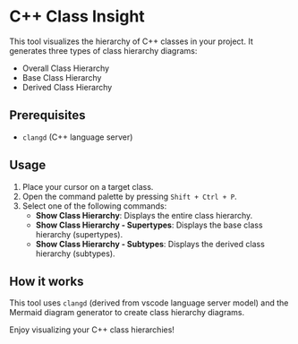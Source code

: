 # C++ Class Insight

This tool visualizes the hierarchy of C++ classes in your project. It generates three types of class hierarchy diagrams:

- Overall Class Hierarchy
- Base Class Hierarchy
- Derived Class Hierarchy

## Prerequisites

- `clangd` (C++ language server)

## Usage

1. Place your cursor on a target class.
2. Open the command palette by pressing `Shift + Ctrl + P`.
3. Select one of the following commands:
   - **Show Class Hierarchy**: Displays the entire class hierarchy.
   - **Show Class Hierarchy - Supertypes**: Displays the base class hierarchy (supertypes).
   - **Show Class Hierarchy - Subtypes**: Displays the derived class hierarchy (subtypes).

## How it works

This tool uses `clangd` (derived from vscode language server model) and the Mermaid diagram generator to create class hierarchy diagrams.

Enjoy visualizing your C++ class hierarchies!